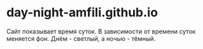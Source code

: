 # day-night-amfili.github.io
Сайт показывает время суток. 
В зависимости от времени суток меняется фон. 
Днём - светлый, а ночью - тёмный. 
